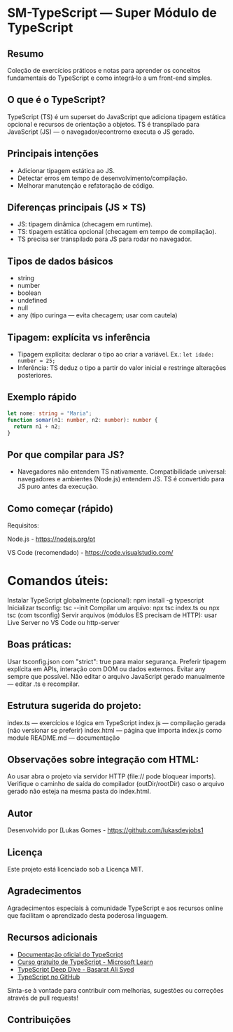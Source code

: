 # SM-TypeScript — Super Módulo de TypeScript


## Resumo

Coleção de exercícios práticos e notas para aprender os conceitos fundamentais do TypeScript e como integrá‑lo a um front-end simples.

## O que é o TypeScript?

TypeScript (TS) é um superset do JavaScript que adiciona tipagem estática opcional e recursos de orientação a objetos. TS é transpilado para JavaScript (JS) — o navegador/econtrorno executa o JS gerado.

## Principais intenções

- Adicionar tipagem estática ao JS.
- Detectar erros em tempo de desenvolvimento/compilação.
- Melhorar manutenção e refatoração de código.

## Diferenças principais (JS × TS)

- JS: tipagem dinâmica (checagem em runtime).
- TS: tipagem estática opcional (checagem em tempo de compilação).
- TS precisa ser transpilado para JS para rodar no navegador.

## Tipos de dados básicos

- string
- number
- boolean
- undefined
- null
- any (tipo curinga — evita checagem; usar com cautela)

## Tipagem: explícita vs inferência

- Tipagem explícita: declarar o tipo ao criar a variável. Ex.: `let idade: number = 25;`
- Inferência: TS deduz o tipo a partir do valor inicial e restringe alterações posteriores.

## Exemplo rápido

```ts
let nome: string = "Maria";
function somar(n1: number, n2: number): number {
  return n1 + n2;
}
```

## Por que compilar para JS?

- Navegadores não entendem TS nativamente.
  Compatibilidade universal: navegadores e ambientes (Node.js) entendem JS. TS é convertido para JS puro antes da execução.

## Como começar (rápido)

Requisitos:

Node.js - https://nodejs.org/pt


VS Code (recomendado) - https://code.visualstudio.com/

# Comandos úteis:

Instalar TypeScript globalmente (opcional): npm install -g typescript
Inicializar tsconfig: tsc --init
Compilar um arquivo: npx tsc index.ts ou npx tsc (com tsconfig)
Servir arquivos (módulos ES precisam de HTTP): usar Live Server no VS Code ou http-server

## Boas práticas:

Usar tsconfig.json com "strict": true para maior segurança.
Preferir tipagem explícita em APIs, interação com DOM ou dados externos.
Evitar any sempre que possível.
Não editar o arquivo JavaScript gerado manualmente — editar .ts e recompilar.

## Estrutura sugerida do projeto:

index.ts — exercícios e lógica em TypeScript
index.js — compilação gerada (não versionar se preferir)
index.html — página que importa index.js como module
README.md — documentação

## Observações sobre integração com HTML:

Ao usar <script type="module" src="index.js"></script> abra o projeto via servidor HTTP (file:// pode bloquear imports).
Verifique o caminho de saída do compilador (outDir/rootDir) caso o arquivo gerado não esteja na mesma pasta do index.html.

## Autor

Desenvolvido por [Lukas Gomes - https://github.com/lukasdevjobs1

## Licença

Este projeto está licenciado sob a Licença MIT. 

## Agradecimentos

Agradecimentos especiais à comunidade TypeScript e aos recursos online que facilitam o aprendizado desta poderosa linguagem.

## Recursos adicionais

- [Documentação oficial do TypeScript](https://www.typescriptlang.org/docs/)
- [Curso gratuito de TypeScript - Microsoft Learn](https://learn.microsoft.com/pt-br/training/paths/learn-typescript/)
- [TypeScript Deep Dive - Basarat Ali Syed](https://basarat.gitbook.io/typescript/)
- [TypeScript no GitHub](https://github.com/microsoft/TypeScript)

Sinta-se à vontade para contribuir com melhorias, sugestões ou correções através de pull requests!

## Contribuições

